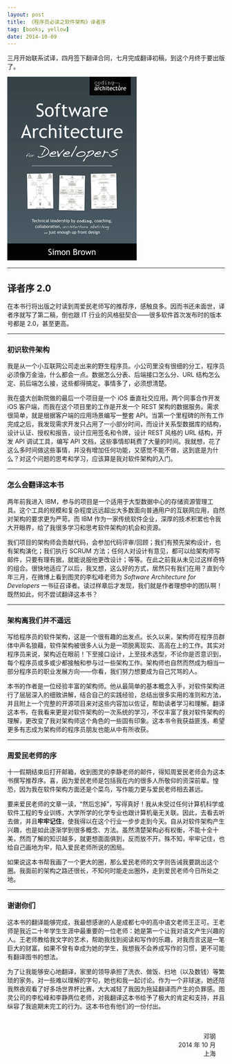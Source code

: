 ```yaml
---
layout: post
title: 《程序员必读之软件架构》译者序
tag: [books, yellow]
date: 2014-10-09
---
```


三月开始联系试译，四月签下翻译合同，七月完成翻译初稿，到这个月终于要出版了。

![Software Architecture for Developers](images/software-architecture-for-developers.jpg)

---

## 译者序 2.0

在本书行将出版之时读到周爱民老师写的推荐序，感触良多。因而书还未面世，译者序就写了第二稿，倒也跟 IT 行业的风格挺契合——很多软件首次发布时的版本号都是 2.0，甚至更高。

---

### 初识软件架构

我是从一个小互联网公司走出来的野生程序员。小公司里没有很细的分工，程序员必须像万金油，什么都会一点。数据怎么分表、后端接口怎么分、URL 结构怎么定、前后端怎么接，这些都得搞定。事情多了，必须想清楚。

我在盛大创新院做的最后一个项目是一个 iOS 垂直社交应用。两个同事合作开发 iOS 客户端，而我在这个项目里的工作是开发一个 REST 架构的数据服务。需求很简单，就是根据客户端的应用场景编写一整套 API。当第一个里程碑的所有工作完成之后，我发现需求开发只占用了一小部分时间，而设计关系型数据库的结构，设计认证、授权和报告，设计应用签名和令牌，设计 REST 风格的 URL 结构，开发 API 调试工具，编写 API 文档，这些事情却耗费了大量的时间。我就想，花了这么多时间做这些事情，并没有增加任何功能，又感觉不能不做，这到底是为什么？对这个问题的思考和学习，应该算是我对软件架构的入门。

---

### 怎么会翻译这本书

两年前我进入 IBM，参与的项目是一个适用于大型数据中心的存储资源管理工具。这个工具的规模和复杂程度远远超出大多数面向普通用户的互联网应用，自然对架构的要求更为严苛。而 IBM 作为一家传统软件企业，深厚的技术积累也令我大开眼界，给了我很多学习和思考软件架构的机会和资源。

我们项目的架构师会贡献代码，会参加代码评审/回顾；我们有预先架构设计，也有架构演化；我们执行 SCRUM 方法；任何人对设计有意见，都可以给架构师写邮件，只要有理有据，就能说服他更改设计；等等。在此之前我从未见过这样奇特的组合。很快地适应了以后，我又想，这么好的方式，居然只有我们在用？直到今年三月，在微博上看到图灵的李松峰老师为 *Software Architecture for Developers* 一书征召译者。读过样章后才发现，我们就是作者理想中的团队啊！既然如此，何不尝试翻译这本书？

---

### 架构离我们并不遥远

写给程序员的软件架构，这是一个很有趣的出发点。长久以来，架构师在程序员群体中声名狼藉，软件架构被很多人认为是一项脱离现实、高高在上的工作。其实对程序员来说，架构近在眼前！下至接口设计，上至技术选型，不论你是否意识到，每个程序员或多或少都接触和参与过一些架构工作。架构师也自然而然成为相当一部分程序员的职业发展方向——你看，我们努力想要成为自己咒骂的人。

本书的作者是一位经验丰富的架构师。他从最简单的基本概念入手，对软件架构进行了层层深入的细致讲解，结合自己的实践经验，总结出很多实用的准则和方法，并且附上一个完整的开源项目来对这些内容加以佐证，帮助读者学习和理解。翻译这本书，在我看来更是对软件架构的一次系统的学习，不仅丰富了我对软件架构的理解，更改变了我对架构师这个角色的一些固有印象。这本书令我获益匪浅，希望更多有志成为架构师的程序员朋友也能从中有所收获。

---

### 周爱民老师的序

十一假期结束后打开邮箱，收到图灵的李静老师的邮件，得知周爱民老师会为这本书撰写推荐序。喜，因为爱民老师是包括我在内的很多人所敬仰的资深前辈。惶恐，因为我在软件架构方面还是个菜鸟，写作能力更与爱民老师相去甚远。

要来爱民老师的文章一读，“然后忘掉”，写得真好！我从未受过任何计算机科学或软件工程的专业训练，大学所学的化学专业也跟计算机毫无关联。因此，去看去听去做，并且**牢牢记住**，使我得以在这个行业一步步走到今天。自从对软件架构产生兴趣，也是如此逐渐学到很多概念、方法。虽然清楚架构必有权衡，不能十全十美，然而了解的知识越多，就更想面面俱到，反而放不开。殊不知，牢牢记住，也给自己画地为牢，陷入爱民老师所说的困局。

如果说这本书帮我画了一个更大的圈，那么爱民老师的文字则告诫我要跳出这个圈。我面前的架构之路还很长，不知何时能走出圈外，走到爱民老师今日所处之地。

---

### 谢谢你们

这本书的翻译能够完成，我最想感谢的人是成都七中的高中语文老师王正可。王老师是我近二十年学生生涯中最重要的一位老师：她是第一个让我对语文产生兴趣的人。王老师教给我文字的艺术，帮助我找到阅读和写作的乐趣，对我而言这是一笔巨大的财富。如果不曾有幸成为她的学生，我想我不会养成写作的习惯，更不可能有翻译图书的想法。

为了让我能够安心地翻译，家里的领导承担了洗衣、做饭、扫地（以及数钱）等繁琐的家务。对一些难以理解的字句，她也和我一起讨论。作为一个非球迷，她还陪我熬夜观看了好多场世界杯比赛，大大减轻了我因为拖延翻译而产生的负罪感。图灵公司的李松峰和李静两位老师，对我翻译这本书给予了极大的肯定和支持，并且纵容了我逾期未完工的行为。这本书也有他们的一份付出。

<p style="text-align:right;padding:2.5em 1.5em 0 0;">邓钢<br>2014 年 10 月<br>上海</p>
